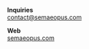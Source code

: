 **Inquiries**  
[contact@semaeopus.com](mailto:contact@semaeopus.com)

**Web**  
[semaeopus.com](http://semaeopus.com/)